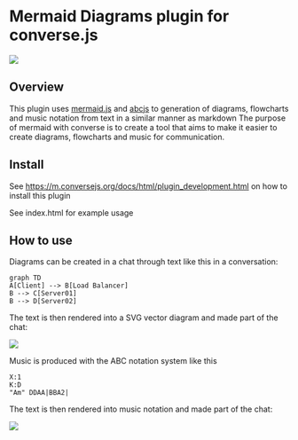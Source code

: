 # Mermaid Diagrams plugin for converse.js

<img src="https://github.com/conversejs/community-plugins/blob/master/mermaid-diagrams/mermaid-diagrams.png" />

## Overview
This plugin uses [mermaid.js](https://mermaid-js.github.io/mermaid/#/) and [abcjs](https://github.com/paulrosen/abcjs) to generation of diagrams, flowcharts and music notation from text in a similar manner as markdown
The purpose of mermaid with converse is to create a tool that aims to make it easier to create diagrams, flowcharts and music for communication.

## Install
See https://m.conversejs.org/docs/html/plugin_development.html on how to install this plugin

See index.html for example usage

## How to use

Diagrams can be created in a chat through text like this in a conversation:

```
graph TD
A[Client] --> B[Load Balancer]
B --> C[Server01]
B --> D[Server02]
```

The text is then rendered into a SVG vector diagram and made part of the chat:

<img src="https://github.com/conversejs/community-plugins/blob/master/mermaid-diagrams/flowchat.png"/>

Music is produced with the ABC notation system like this
```
X:1
K:D
"Am" DDAA|BBA2|
```

The text is then rendered into music notation and made part of the chat:

<img src="https://github.com/conversejs/community-plugins/blob/master/mermaid-diagrams/music.png"/>